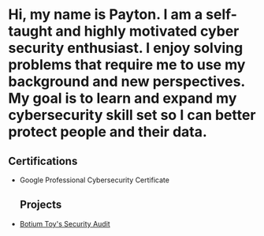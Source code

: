 # Hi, my name is Payton. I am a self-taught and highly motivated cyber security enthusiast. I enjoy solving problems that require me to use my background and new perspectives. My goal is to learn and expand my cybersecurity skill set so I can better protect people and their data. 

<h2>Certifications</h2>

- Google Professional Cybersecurity Certificate

  <h2>Projects</h2>

- [Botium Toy's Security Audit](https://github.com/DigitalWatchmen/Botium-Toys/tree/main)
